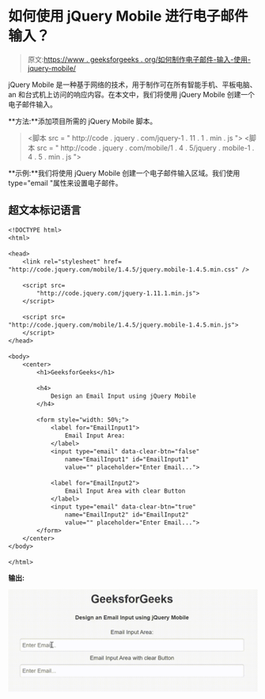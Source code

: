 # 如何使用 jQuery Mobile 进行电子邮件输入？

> 原文:[https://www . geeksforgeeks . org/如何制作电子邮件-输入-使用-jquery-mobile/](https://www.geeksforgeeks.org/how-to-make-an-email-input-using-jquery-mobile/)

jQuery Mobile 是一种基于网络的技术，用于制作可在所有智能手机、平板电脑、an 和台式机上访问的响应内容。在本文中，我们将使用 jQuery Mobile 创建一个电子邮件输入。

**方法:**添加项目所需的 jQuery Mobile 脚本。

> <link rel="”stylesheet”" href="”http://code.jquery.com/mobile/1.4.5/jquery.mobile-1.4.5.min.css”">
> <脚本 src = " http://code . jquery . com/jquery-1 . 11 . 1 . min . js "></脚本>
> <脚本 src = " http://code . jquery . com/mobile/1 . 4 . 5/jquery . mobile-1 . 4 . 5 . min . js "></脚本>

**示例:**我们将使用 jQuery Mobile 创建一个电子邮件输入区域。我们使用 type="email "属性来设置电子邮件。

## 超文本标记语言

```
<!DOCTYPE html>
<html>

<head>
    <link rel="stylesheet" href=
"http://code.jquery.com/mobile/1.4.5/jquery.mobile-1.4.5.min.css" />

    <script src=
        "http://code.jquery.com/jquery-1.11.1.min.js">
    </script>

    <script src=
"http://code.jquery.com/mobile/1.4.5/jquery.mobile-1.4.5.min.js">
    </script>
</head>

<body>
    <center>
        <h1>GeeksforGeeks</h1>

        <h4>
            Design an Email Input using jQuery Mobile
        </h4>

        <form style="width: 50%;">
            <label for="EmailInput1">
                Email Input Area:
            </label>
            <input type="email" data-clear-btn="false" 
                name="EmailInput1" id="EmailInput1" 
                value="" placeholder="Enter Email...">

            <label for="EmailInput2">
                Email Input Area with clear Button
            </label>
            <input type="email" data-clear-btn="true" 
                name="EmailInput2" id="EmailInput2" 
                value="" placeholder="Enter Email...">
        </form>
    </center>
</body>

</html>
```

**输出:**

![](img/82732eb5958d73140b283103a051e08d.png)